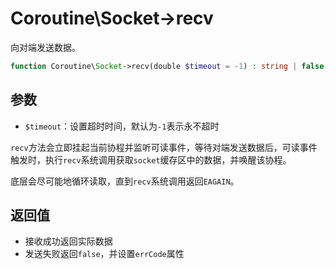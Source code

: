 # Coroutine\Socket->recv

向对端发送数据。

```php
function Coroutine\Socket->recv(double $timeout = -1) : string | false;
```

参数
---
* `$timeout`：设置超时时间，默认为`-1`表示永不超时

`recv`方法会立即挂起当前协程并监听可读事件，等待对端发送数据后，可读事件触发时，执行`recv`系统调用获取`socket`缓存区中的数据，并唤醒该协程。

底层会尽可能地循环读取，直到`recv`系统调用返回`EAGAIN`。

返回值
----
* 接收成功返回实际数据
* 发送失败返回`false`，并设置`errCode`属性